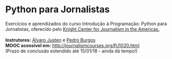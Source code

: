# Python para Jornalistas
Exercícios e aprendizados do curso Introdução à Programação: Python para Jornalistas, oferecido pelo [Knight Center for Journalism in the Americas.](https://knightcenter.utexas.edu/pt-br/)<br><br>
<b>Instrutores:</b> [Álvaro Justen](https://telegram.me/turicas) e [Pedro Burgos](https://telegram.me/BurgosNY)<br>
<b>MOOC acessível em:</b> http://journalismcourses.org/PJ1020.html<br>
(Prazo de conclusão estendido até 15/01/18 - ainda dá tempo!)
